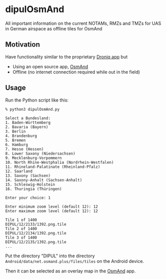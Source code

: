 # dipulOsmAnd

All important information on the current NOTAMs, RMZs and TMZs for UAS in German airspace as offline tiles for OsmAnd

## Motivation

Have functionality similar to the proprietary [Droniq app](https://droniq.de/droniq-app/) but
* Using an open source app, [OsmAnd](https://osmand.net/)
* Offline (no internet connection required while out in the field)

## Usage

Run the Python script like this:

```
% python3 dipulOsmAnd.py

Select a Bundesland:
1. Baden-Württemberg
2. Bavaria (Bayern)
3. Berlin
4. Brandenburg
5. Bremen
6. Hamburg
7. Hesse (Hessen)
8. Lower Saxony (Niedersachsen)
9. Mecklenburg-Vorpommern
10. North Rhine-Westphalia (Nordrhein-Westfalen)
11. Rhineland-Palatinate (Rheinland-Pfalz)
12. Saarland
13. Saxony (Sachsen)
14. Saxony-Anhalt (Sachsen-Anhalt)
15. Schleswig-Holstein
16. Thuringia (Thüringen)

Enter your choice: 1

Enter minimum zoom level (default 12): 12
Enter maximum zoom level (default 12): 12

Tile 1 of 1400
DIPUL/12/2133/1392.png.tile
Tile 2 of 1400
DIPUL/12/2134/1392.png.tile
Tile 3 of 1400
DIPUL/12/2135/1392.png.tile
...
```

Put the directory "DIPUL" into the directory `Android/data/net.osmand.plus/files/tiles` on the Android device.

Then it can be selected as an overlay map in the [OsmAnd](https://osmand.net/) app.
